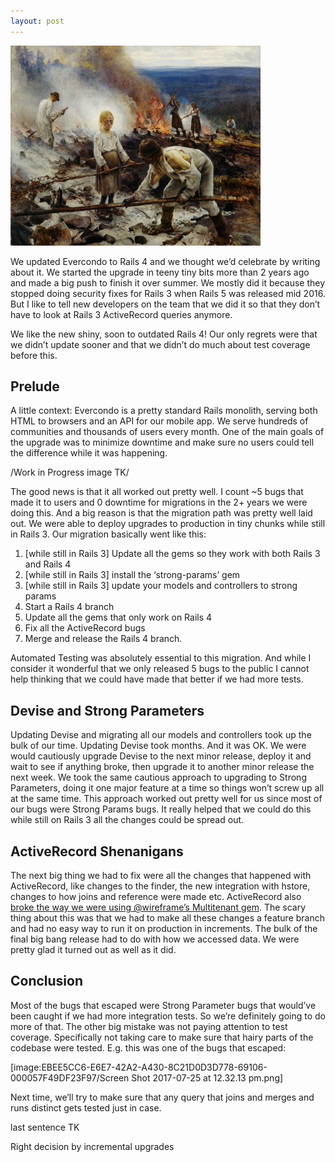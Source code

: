 ```yaml
---
layout: post
---
```


<a href='http://classicprogrammerpaintings.com/post/142737403879/programmers-at-work-maintaining-a-ruby-on-rails'>
  <img src='/images/rails3-intro.png' style='width: 400px' title='Classic Programmer Paintings: Programmers at work maintaining a Ruby on Rails application' />
</a>

We updated Evercondo to Rails 4 and we thought we’d celebrate by writing about it. We started the upgrade in teeny tiny bits more than 2 years ago and made a big push to finish it over summer. We mostly did it because they stopped doing security fixes for Rails 3 when Rails 5 was released mid 2016. But I like to tell new developers on the team that we did it so that they don’t have to look at Rails 3 ActiveRecord queries anymore.

We like the new shiny, soon to outdated Rails 4! Our only regrets were that we didn’t update sooner and that we didn’t do much about test coverage before this.

## Prelude
A little context: Evercondo is a pretty standard Rails monolith, serving both HTML to browsers and an API for our mobile app. We serve hundreds of communities and thousands of users every month. One of the main goals of the upgrade was to minimize downtime and make sure no users could tell the difference while it was happening.

/Work in Progress image TK/

The good news is that it all worked out pretty well. I count ~5 bugs that made it to users and 0 downtime for migrations in the 2+ years we were doing this. And a big reason is that the migration path was pretty well laid out. We were able to deploy upgrades to production in tiny chunks while still in Rails 3. Our migration basically went like this:

1. [while still in Rails 3] Update all the gems so they work with both Rails 3 and Rails 4
2. [while still in Rails 3] install the ‘strong-params’ gem
3. [while still in Rails 3] update your models and controllers to strong params
4. Start a Rails 4 branch
5. Update all the gems that only work on Rails 4
6. Fix all the ActiveRecord bugs
7. Merge and release the Rails 4 branch.

Automated Testing was absolutely essential to this migration. And while I consider it wonderful that we only released 5 bugs to the public I cannot help thinking that we could have made that better if we had more tests.
## Devise and Strong Parameters
Updating Devise and migrating all our models and controllers took up the bulk of our time. Updating Devise took months. And it was OK. We were would cautiously upgrade Devise to the next minor release, deploy it and wait to see if anything broke, then upgrade it to another minor release the next week. We took the same cautious approach to upgrading to Strong Parameters, doing it one major feature at a time so things won’t screw up all at the same time. This approach worked out pretty well for us since most of our bugs were Strong Params bugs. It really helped that we could do this while still on Rails 3 all the changes could be spread out.

## ActiveRecord Shenanigans
The next big thing we had to fix were all the changes that happened with ActiveRecord, like changes to the finder, the new integration with hstore, changes to how joins and reference were made etc. ActiveRecord also [broke the way we were using @wireframe’s Multitenant gem](https://github.com/wireframe/multitenant/pull/16). The scary thing about this was that we had to make all these changes a feature branch and had no easy way to run it on production in increments. The bulk of the final big bang release had to do with how we accessed data. We were pretty glad it turned out as well as it did.

## Conclusion
Most of the bugs that escaped were Strong Parameter bugs that would’ve been caught if we had more integration tests. So we’re definitely going to do more of that. The other big mistake was not paying attention to test coverage. Specifically not taking care to make sure that hairy parts of the codebase were tested. E.g. this was one of the bugs that escaped:

[image:EBEE5CC6-E6E7-42A2-A430-8C21D0D3D778-69106-000057F49DF23F97/Screen Shot 2017-07-25 at 12.32.13 pm.png]

Next time, we’ll try to make sure that any query that joins and merges and runs distinct gets tested just in case. 

last sentence TK

Right decision by incremental upgrades
